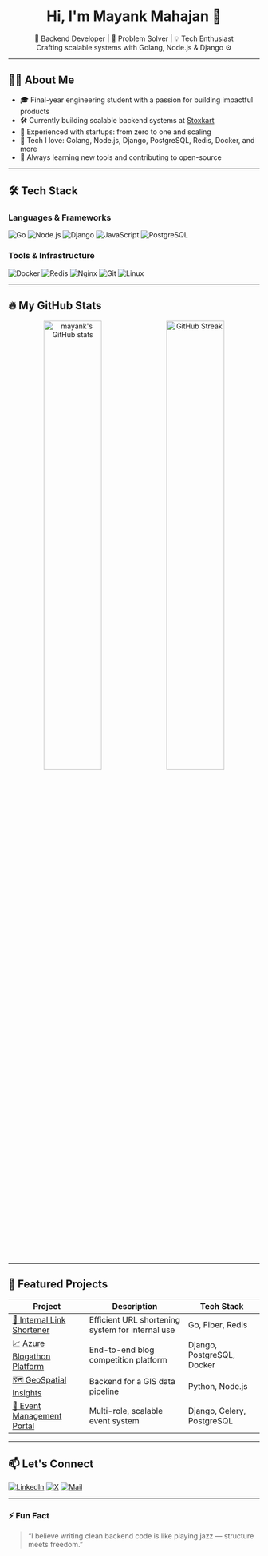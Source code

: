 <h1 align="center">Hi, I'm Mayank Mahajan 👋</h1>

<p align="center">
  🚀 Backend Developer | 🧠 Problem Solver | 💡 Tech Enthusiast<br>
  Crafting scalable systems with Golang, Node.js & Django ⚙️
</p>

---

## 🧑‍💻 About Me

- 🎓 Final-year engineering student with a passion for building impactful products
- 🛠️ Currently building scalable backend systems at [Stoxkart](https://www.stoxkart.com/)
- 🔧 Experienced with startups: from zero to one and scaling
- 🚀 Tech I love: Golang, Node.js, Django, PostgreSQL, Redis, Docker, and more
- 🧠 Always learning new tools and contributing to open-source

---

## 🛠️ Tech Stack

### Languages & Frameworks
![Go](https://img.shields.io/badge/Go-00ADD8?style=for-the-badge&logo=go&logoColor=white)
![Node.js](https://img.shields.io/badge/Node.js-339933?style=for-the-badge&logo=nodedotjs&logoColor=white)
![Django](https://img.shields.io/badge/Django-092E20?style=for-the-badge&logo=django&logoColor=white)
![JavaScript](https://img.shields.io/badge/JavaScript-F7DF1E?style=for-the-badge&logo=javascript&logoColor=black)
![PostgreSQL](https://img.shields.io/badge/PostgreSQL-316192?style=for-the-badge&logo=postgresql&logoColor=white)

### Tools & Infrastructure
![Docker](https://img.shields.io/badge/Docker-2496ED?style=for-the-badge&logo=docker&logoColor=white)
![Redis](https://img.shields.io/badge/Redis-DC382D?style=for-the-badge&logo=redis&logoColor=white)
![Nginx](https://img.shields.io/badge/Nginx-009639?style=for-the-badge&logo=nginx&logoColor=white)
![Git](https://img.shields.io/badge/Git-F05032?style=for-the-badge&logo=git&logoColor=white)
![Linux](https://img.shields.io/badge/Linux-FCC624?style=for-the-badge&logo=linux&logoColor=black)

---

## 🔥 My GitHub Stats

<p align="center">
  <img src="https://github-readme-stats.vercel.app/api?username=mayankmahajan77&show_icons=true&theme=radical" alt="mayank's GitHub stats" width="48%" />
  <img src="https://github-readme-streak-stats.herokuapp.com?user=mayankmahajan77&theme=radical" alt="GitHub Streak" width="48%"/>
</p>

---

## 🚀 Featured Projects

| Project | Description | Tech Stack |
|--------|-------------|------------|
| [🔗 Internal Link Shortener](https://github.com/mayankmahajan77/link-shortener) | Efficient URL shortening system for internal use | Go, Fiber, Redis |
| [📈 Azure Blogathon Platform](https://github.com/mayankmahajan77/azure-blogathon) | End-to-end blog competition platform | Django, PostgreSQL, Docker |
| [🗺️ GeoSpatial Insights](https://github.com/mayankmahajan77/octaflyte-project) | Backend for a GIS data pipeline | Python, Node.js |
| [🎯 Event Management Portal](https://github.com/mayankmahajan77/event-portal) | Multi-role, scalable event system | Django, Celery, PostgreSQL |

---

## 📫 Let's Connect

[![LinkedIn](https://img.shields.io/badge/LinkedIn-blue?style=for-the-badge&logo=linkedin&logoColor=white)](https://linkedin.com/in/mayankmahajan77)
[![X](https://img.shields.io/badge/Twitter-black?style=for-the-badge&logo=twitter&logoColor=white)](https://x.com/yourhandle)
[![Mail](https://img.shields.io/badge/Email-grey?style=for-the-badge&logo=gmail&logoColor=white)](mailto:mahajanmayank77@gmail.com)

---

### ⚡ Fun Fact

> “I believe writing clean backend code is like playing jazz — structure meets freedom.”

